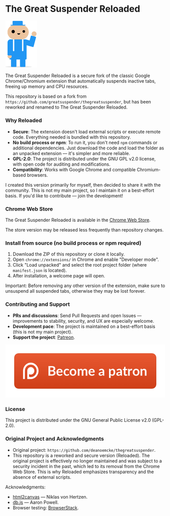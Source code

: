 # The Great Suspender Reloaded

<img src="/images/sus-guy.png" width="100px" />

The Great Suspender Reloaded is a secure fork of the classic Google Chrome/Chromium extension that automatically suspends inactive tabs, freeing up memory and CPU resources.

This repository is based on a fork from `https://github.com/greatsuspender/thegreatsuspender`, but has been reworked and renamed to The Great Suspender Reloaded.

### Why Reloaded

- **Secure**: The extension doesn't load external scripts or execute remote code. Everything needed is bundled with this repository.
- **No build process or npm**: To run it, you don't need `npm` commands or additional dependencies. Just download the code and load the folder as an unpacked extension — it's simpler and more reliable.
- **GPL-2.0**: The project is distributed under the GNU GPL v2.0 license, with open code for auditing and modifications.
- **Compatibility**: Works with Google Chrome and compatible Chromium-based browsers.

I created this version primarily for myself, then decided to share it with the community. This is not my main project, so I maintain it on a best-effort basis. If you'd like to contribute — join the development!

### Chrome Web Store

The Great Suspender Reloaded is available in the [Chrome Web Store](https://chromewebstore.google.com/detail/the-great-suspender-reloa/hlofigcdgjlnalbkeeinfcjceabpamci).

The store version may be released less frequently than repository changes.

### Install from source (no build process or npm required)

1. Download the ZIP of this repository or clone it locally.
2. Open `chrome://extensions/` in Chrome and enable "Developer mode".
3. Click "Load unpacked" and select the root project folder (where `manifest.json` is located).
4. After installation, a welcome page will open.

Important: Before removing any other version of the extension, make sure to unsuspend all suspended tabs, otherwise they may be lost forever.


### Contributing and Support

- **PRs and discussions**: Send Pull Requests and open Issues — improvements to stability, security, and UX are especially welcome.
- **Development pace**: The project is maintained on a best-effort basis (this is not my main project).
- **Support the project**: [Patreon](https://patreon.com/The_Great_Suspender_Reloaded).

[![Support on Patreon](images/patron.png)](https://patreon.com/The_Great_Suspender_Reloaded)

### License

This project is distributed under the GNU General Public License v2.0 (GPL-2.0).

### Original Project and Acknowledgments

- Original project: `https://github.com/deanoemcke/thegreatsuspender`.
- This repository is a reworked and secure version (Reloaded). The original project is effectively no longer maintained and was subject to a security incident in the past, which led to its removal from the Chrome Web Store. This is why Reloaded emphasizes transparency and the absence of external scripts.

Acknowledgments:

- [html2canvas](https://github.com/niklasvh/html2canvas) — Niklas von Hertzen.
- [db.js](https://github.com/aaronpowell/db.js) — Aaron Powell.
- Browser testing: [BrowserStack](https://www.browserstack.com).
